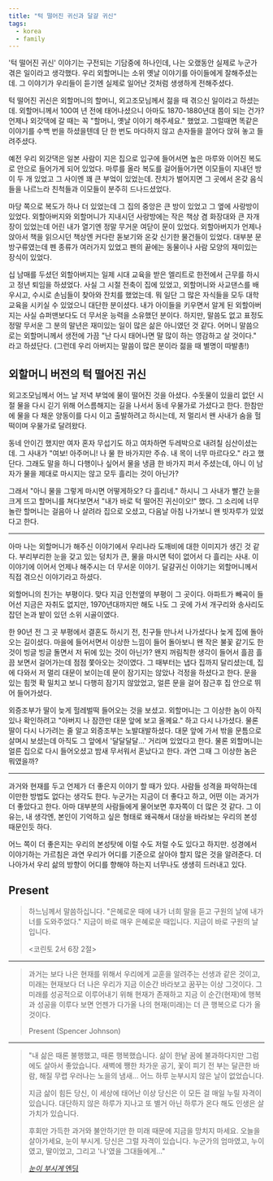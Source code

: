 ```yaml
---
title: "턱 떨어진 귀신과 달걀 귀신"
tags:
  - korea
  - family
---
```


'턱 떨어진 귀신' 이야기는 구전되는 기담중에 하나인데, 나는 오랬동안 실제로 누군가 겪은 일이라고
생각했다. 우리 외할머니는 소위 옛날 이야기를 아이들에게 잘해주셨는데. 그 이야기가 우리들이
듣기엔 실제로 일어난 것처럼 생생하게 전해주셨다.

턱 떨어진 귀신은 외할머니의 할머니, 외고조모님께서 젊을 때 겪으신 일이라고 하셨는데.
외할머니께서 100여 년 전에 태어나셨으니 아마도 1870-1880년대 쯤이 되는 건가?
언제나 외갓댁에 갈 때는 꼭 "할머니, 옛날 이야기 해주세요." 했었고. 그럴때면 똑같은 이야기를 수백
번을 하셨을텐데 단 한 번도 마다하지 않고 손자들을 끌어다 앉혀 놓고 들려주셨다.

예전 우리 외갓댁은 일본 사람이 지은 집으로 입구에 들어서면 높은 마루와 이어진 복도로 안으로
들어가게 되어 있었다. 마루를 올라 복도를
걸어들어가면 이모들이 지내던 방이 두 개 있었고 그 사이엔 꽤 큰 부엌이 있었는데. 잔치가 벌어지면
그 곳에서 온갖 음식들을 나르느라 친척들과 이모들이 분주히 드나드셨었다. 

마당 쪽으로 복도가 하나 더 있었는데 그 집의 중앙은 큰 방이 있었고 그 옆에 사랑방이 있었다.
외할아버지와 외할머니가 지내시던 사랑방에는 작은 책상 겸 화장대와 큰 자개장이 있었는데
어린 내가 열기엔 정말 무거운 여닫이 문이 있었다. 외할아버지가 언제나 앉아서 책을 읽으시던 책상엔
커다란 돋보기와 온갖 신기한 물건들이 있었다. 대부분 문방구류였는데 펜 종류가 여러가지 있었고
펜의 끝에는 동물이나 사람 모양의 재미있는 장식이 있었다.

십 남매를 두셨던 외할아버지는 일제 시대 교육을 받은 엘리트로 한전에서 근무를 하시고 정년 퇴임을
하셨었다. 사실 그 시절 전축이 집에 있었고, 외할머니와 사교댄스를 배우시고,
수시로 손님들이 찾아와 잔치를 했었는데. 뭐 일단 그
많은 자식들을 모두 대학교육을 시키실 수 있었으니 대단한 분이셨다.
내가 아이들을 키우면서 알게 된 외할아버지는 사실 슈퍼맨보다도 더 무서운 능력을 소유했던 분이다.
하지만, 말씀도 없고 표정도 정말 무서운 그 분의 말년은 재미있는 일이 많은 삶은 아니였던 것 같다.
어머니 말씀으로는 외할머니께서 생전에 가끔 "난 다시 태어나면 말 많이 하는 영감하고 살 것이다."
라고 하셨단다. (그런데 우리 아버지는 말씀이 많은 분이라 젊을 때 별명이 따발총!)

## 외할머니 버전의 턱 떨어진 귀신

외고조모님께서 어느 날 저녁 부엌에 물이 떨어진 것을 아셨다. 수돗물이 있을리 없던 시절
물을 다시 긷기 위해 어스름해지는 길을 나서서 동네 우물가로 가셨다고 한다. 한참만에 물을 다 채운
양동이를 다시 이고 출발하려고 하시는데, 저 멀리서 왠 사내가 숨을 헐떡이며 우물가로 달려왔다.

동네 안이긴 했지만 여자 혼자 무섭기도 하고 여차하면 두레박으로 내려칠 심산이셨는데. 그 사내가
"여보! 아주머니! 나 물 한 바가지만 주슈. 내 목이 너무 마르다오." 라고 했단다.
그래도 말을 하니 다행이나 싶어서 물을 냉큼 한 바가지 퍼서 주셨는데, 아니 이 남자가 물을 제대로
마시지는 않고 모두 흘리는 것이 아닌가?

그래서 "아니 물을 그렇게 마시면 어떻게하오? 다 흘리네."
하시니 그 사내가 빨간 눈을 크게 뜨고 할머니를 쳐다보면서 "내가 바로 턱 떨어진 귀신이오!" 했다.
그 소리에 너무 놀란 할머니는 걸음아 나 살려라 집으로 오셨고,
다음날 아침 나가보니 왠 빗자루가 있었다고 한다.

---

아마 나는 외할머니가 해주신 이야기에서 우리나라 도깨비에 대한 이미지가 생긴 것 같다. 부리부리한
눈을 갖고 있는 덩치가 큰, 물을 마시면 턱이 없어서 다 흘리는 사내. 이 이야기에 이어서 언제나
해주시는 더 무서운 이야기. 달걀귀신 이야기는 외할머니께서 직접 겪으신 이야기라고 하셨다.

외할머니의 친가는 부평이다. 맞다 지금 인천옆의 부평이 그 곳이다. 아파트가 빼곡이 들어선
지금은 자취도 없지만, 1970년대까지만 해도 나도 그 곳에 가서 개구리와 송사리도 잡던 논과 밭이
있던 소위 시골이였다.

한 90년 전 그 곳 부평에서 결혼도 하시기 전, 친구들 만나서 나가셨다나 늦게
집에 돌아오는 길이셨다. 마을에 들어서면서 이상한 느낌이 들어 돌아보니 왠 작은 불꽃 같기도 한
것이 빙글 빙글 돌면서 저 뒤에 있는 것이 아닌가? 왠지 꺼림칙한 생각이 들어서 흘끔 흘끔 보면서
걸어가는데 점점 쫓아오는 것이였다. 그 때부터는 냅다 집까지 달리셨는데, 집에 다와서 저 멀리
대문이 보이는데 문이 잠기지는 않았나 걱정을 하셨다고 한다. 문을 있는 힘껏 확 밀치고 보니
다행히 잠기지 않았었고, 얼른 문을 걸어 잠근후 집 안으로 뛰어 들어가셨다.

외증조부가 딸이 늦게
헐레벌떡 들어오는 것을 보셨고. 외할머니는 그 이상한 놈이 아직 있나 확인하려고 "아버지
나 잠깐만 대문 앞에 보고 올께요." 하고 다시 나가셨다. 물론 딸이 다시 나가려는 줄 알고 외증조부는
노발대발하셨다. 대문 앞에 가서 밖을 문틈으로 살며시 보셨는데 아직도 그 앞에서 '달달달달...'
거리며 있었다고 한다. 물론 외할머니는 얼른 집으로 다시 들어오셨고 밤새 무서워서 혼났다고 한다.
과연 그때 그 이상한 놈은 뭐였을까?

---

과거와 현재를 두고 언제가 더 좋은지 이야기 할 때가 있다. 사람들 성격을 파악하는데 이만한 방법도
없다는 생각도 한다. 누군가는 지금이 더 좋다고 하고, 어떤 이는 과거가 더 좋았다고 한다. 아마
대부분의 사람들에게 물어보면 후자쪽이 더 많은 것 같다. 그 이유는, 내 생각엔, 본인이 기억하고 싶은
형태로 왜곡해서 대상을 바라보는 우리의 본성 때문인듯 하다.

어느 쪽이 더 좋은지는 우리의 본성탓에 이럴 수도 저럴 수도 있다고 하지만. 성경에서 이야기하는
가르침은 과연 우리가 어디를 기준으로 살아야 할지 많은 것을 알려준다. 더 나아가서 우리 삶의 방향이
어디를 향해야 하는지 너무나도 생생히 드러내고 있다.

## Present


> 하느님께서 말씀하십니다. "은혜로운 때에 내가 너희 말을 듣고
구원의 날에 내가 너를 도와주었다." 지금이 바로 매우 은혜로운 때입니다. 지금이 바로
구원의 날입니다.
> 
> \<코린토 2서 6장 2절\>

---

> 과거는 보다 나은 현재를 위해서 우리에게 교훈을 알려주는 선생과 같은 것이고,
> 미래는 현재보다 더 나은 우리가 지금 이순간 바라보고 꿈꾸는 이상 그것이다.
> 그 미래를 성공적으로 이루어내기 위해 현재가 존재하고 지금 이 순간(현재)에 행복과 성공을 이루다 보면
> 언젠가 다가올 나의 현재(미래)는 더 큰 행복으로 다가 올 것이다.
>
> Present (Spencer Johnson)

---

> "내 삶은 때론 불행했고, 때론 행복했습니다.
> 삶이 한낱 꿈에 불과하다지만 그럼에도 살아서 좋았습니다.
> 새벽에 쨍한 차가운 공기, 꽃이 피기 전 부는 달큰한 바람, 해질 무렵 우러나는 노을의 냄새...
> 어느 하루 눈부시지 않은 날이 없었습니다.
>
> 지금 삶이 힘든 당신, 이 세상에 태어난 이상 당신은 이 모든 걸 매일 누릴 자격이 있습니다.
> 대단하지 않은 하루가 지나고 또 별거 아닌 하루가 온다 해도 인생은 살 가치가 있습니다.
>
> 후회만 가득한 과거와 불안하기만 한 미래 때문에 지금을 망치지 마세요.
> 오늘을 살아가세요, 눈이 부시게.
> 당신은 그럴 자격이 있습니다.
> 누군가의 엄마였고, 누이였고, 딸이었고,
> 그리고 '나'였을 그대들에게..."
>
> [*눈이 부시게* 엔딩](http://tv.jtbc.joins.com/dazzling "눈이 부시게 엔딩")

